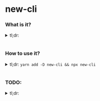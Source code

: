 # new-cli

### What is it?
<details>
  <summary>
    tl;dr: <TODO>
  </summary>
  <br />

  A brand new CLI project!

  It's ready for you to add some functionality, and publish it!

</details>
<br/>

### How to use it?
<details>
  <summary>
    tl;dr: <TODO><code>yarn add -D new-cli && npx new-cli</code>
  </summary>
  <br />

  <TODO>

</details>
<br/>

### TODO:
<details>
<summary>tl;dr: <TODO></summary>
<br />

  1. <TODO>

</details>
<br/>